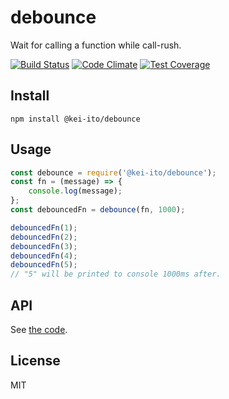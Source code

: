 # debounce

Wait for calling a function while call-rush.

[![Build Status](https://travis-ci.org/kei-ito/j1.svg?branch=master)](https://travis-ci.org/kei-ito/j1)
[![Code Climate](https://lima.codeclimate.com/github/kei-ito/j1/badges/gpa.svg)](https://lima.codeclimate.com/github/kei-ito/j1)
[![Test Coverage](https://lima.codeclimate.com/github/kei-ito/j1/badges/coverage.svg)](https://lima.codeclimate.com/github/kei-ito/j1/coverage)

## Install

```
npm install @kei-ito/debounce
```

## Usage

```javascript
const debounce = require('@kei-ito/debounce');
const fn = (message) => {
	console.log(message);
};
const debouncedFn = debounce(fn, 1000);

debouncedFn(1);
debouncedFn(2);
debouncedFn(3);
debouncedFn(4);
debouncedFn(5);
// "5" will be printed to console 1000ms after.
```

## API

See [the code](https://github.com/kei-ito/j1/blob/master/debounce/index.js).

## License

MIT
